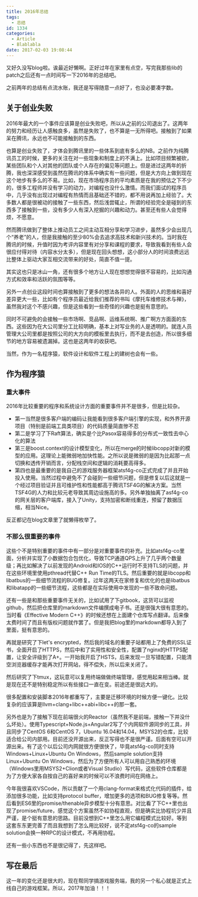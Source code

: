 ```yaml
---
title: 2016年总结
tags:
  - 总结
id: 1334
categories:
  - Article
  - Blablabla
date: 2017-02-03 19:08:44
---
```


又好久没写blog啦。诶最近好懒啊。正好过年在家里有点空，写完我那些lib的patch之后还有一点时间写一下2016年的总结吧。

之前两年的总结有点流水账，我还是写得随意一点好了，也没必要凑字数。

## 关于创业失败

2016年最大的一个事件应该算是创业失败吧，所以从之前的公司退出了。这两年的努力和经历让人感触良多，虽然是失败了，也不算是一无所得吧。接触到了如果呆在腾讯，永远也不可能接触到的东西。

也算是创业失败了，才体会到腾讯里的一些体系到底有多么的NB。之前作为纯腾讯员工的时候，更多的关注在对一些现象和制度上的不满上。比如项目频繁被砍，某些团队和个人对其他的团队或个人存在的偏见等问题上。但是进过这两年的折腾，我也深深感受到虽然在腾讯的体系中确实有一些问题，但是大方向上做到现在这个地步有多么的不易。比如，现在市场程序员的平均素质是在我的预估之下不少的，很多工程师并没有学习的动力，对编程也没什么激情。而我们面试的程序员中，几乎没有出现过对编程有热情而且基础还不错的，都不用说再加上经验了。大多数人都是很被动的接触了一些东西，然后浅尝辄止，所谓的经验完全是碰到的东西多了接触到一些，没有多少人有深入挖掘的兴趣和动力。甚至还有些人会觉得烦，不愿意。

然而腾讯做到了整体上推动员工之间主动互相分享和学习进步，虽然多少会出现几个“养老”的人，但是我接触的至少80%会去追求高技术和新兴技术的。当时我在腾讯的时候，升值时因为考评内容里有对分享和课程的要求，导致我看到有些人会很应付得对待（内容水分太多），但是现在回头想想，这小部分人的时间浪费远远比整体上驱动大家互相交流带来的好处，简直不值一提。

其实这也只是冰山一角，还有很多个地方让人现在想想觉得很不容易的，比如沟通方式和效率和活跃的氛围等等。

另外一点创业这段时间也算接触到了更多的想法各异的人。外面的人的思维和喜好差异更大一些，比如有个程序员最近给我们推荐的书叫《摩托车维修技术与禅》，虽然我对这个不感兴趣，但是这些看到一些奇怪的兴趣也是挺有意思的。

同时不可避免的会接触一些市场啊、竞品啊、运维系统啊、推广啊方方面面的东西。这些因为在大公司里分工比较明确，基本上对写业务的人是透明的。就连人员管理大公司里都是按照公司的大方向的模板里去执行，而不是去创造，所以很多细节的地方容易被遗漏掉。这也是这两年的收获吧。

当然，作为一名程序猿，软件设计和软件工程上的建树也会有一些。

## 作为程序猿

### 重大事件

2016年比较重要的程序和系统设计方面的重要事件并不是很多，但是比较杂。

+ 第一当然是很多客户端的编码让我能看到很多客户端引擎的实现，和外界开源项目（特别是前端工具类项目）的代码质量简直惨不忍
+ 第二是学习了下Raft算法，确实是个比Pasox容易得多的分布式一致性去中心化的算法
+ 第三是boost.context的设计模型变化，所以在merge的时候libcopp对新的模型的应用。这理论上能微弱地加快性能。之所以说是微弱的是因为比起那一点切换和透传开销而言，分配栈空间和逻辑的消耗要高得多。
+ 第四也是最重要的是我自己的游戏服务器框架atsf4g-co正式完成了并且开始投入使用。当然过程中避免不了会碰到一些细节问题，但是修复以后这就是一个经过项目验证并且可维护性和性能都高于腾讯TSF4G的解决方案。当然TSF4G的人力和比较元老导致其周边设施高的多。另外单独抽离了asf4g-co的网关层的客户端库，接入了Unity，支持加密和断线重连，预留了数据压缩，相当Nice。

反正都记在blog文章里了就懒得枚举了。

### 不那么很重要的事件

这些个不是特别重要的事件中有一部分是对重要事件的补充。比如atsf4g-co里面，分析并实现了小数据包合包优化，导致TCP通道QPS上升了几乎两个数量级；再比如解决了以前发现的Android和IOS的C++运行时不支持TLS的问题，并在这些环境里使用pthread代替C++ Run Time的TLS。然后重要的就是libcopp和libatbus的一些细节流程的BUG修复。过年这两天在家修复和优化的也是libatbus和libatapp的一些细节流程，这些都是在实际使用中发现的一些不致命问题。

还有一些是和那些重要事件无关的，比如试用了下gitbook，这货可以监视github，然后把仓库里的markdown文件编撰成电子书。还是很强大很有意思的。当时看《Effective Modern C++》的时候还想在上面建个仓库写点翻译。后来像太费时间了而且有版权问题就作罢了。但是我把blog里的markdown都导入到了里面，挺有意思的。

再就是研究了下let's encrypted，然后我的域名的重要子站都用上了免费的SSL证书，全面开启了HTTPS，然后中和了实用性和安全性，配置了nginx的HTTPS配置，让安全评级到了A+。一开始我开启了HSTS，后来发现一旦写错配置，只能清空浏览器缓存才能再次打开网站，得不偿失，所以后来关闭了。

然后研究了下tmux，这玩意可以复用终端做做终端管理，感觉用起来相当棒。就是现在还不是特别稳定所以有些接口一直在变。前途还是很远大的。

很多配置和安装脚本2016年都重写了，主要是迁移环境的时候方便一键化。比较复杂的应该算是llvm+clang+libc++abi+libc++的那一套。

另外也是为了接触下现在前端很火的Reactor（虽然我不是前端，接触一下并没什么坏处）。使用Typescript+Node.js+Angular2写了个内网软件源同步的工具，并且同步了CentOS 6和CentOS 7，Ubuntu 16.04和14.04，MSYS2的仓库，比较适合给公司内部用。目前还没开源出来，反正写得也不是很严谨。后面有空可以开源出来。有了这个以后公司内网就很方便很快了，毕竟atsf4g-co同时支持Windows+Linux+Ubuntu On Windows，然后sample solution支持Linux+Ubuntu On Windows，然后为了方便所有人可以用自己熟悉的环境（Windows里用MSYS2+Clion或者Visual Studio）写代码，这些软件仓库都是为了方便大家各自按自己的喜好来的时候可以不浪费时间在网络上。

今年我很喜欢VSCode，所以贡献了一个用clang-format来格式化代码的插件，给添加很多功能，比如支持protocol buffer，增加更多的选项和BUG修复等等。然后看到ES6里的promise/thenable异步模型十分有意思。对比看了下C++里也出现了promise/future，感觉这个方案虽然不如协程直观，但是确实比协程坑少并且严谨，是个挺有意思的思路。目前没想到C++里怎么用它编程模式比较好。等到这套东东更完善了而且我想到了怎么用比较好，说不定atsf4g-co的sample solution会换一种RPC的设计模式，不再用协程。

还有一些小东西也不是很记得了，先这样吧。

## 写在最后

这一年的变化还是很大的，现在帮同学搞游戏服务端，我的另一个私心就是正式上线自己的游戏框架。所以，2017年加油！！！
